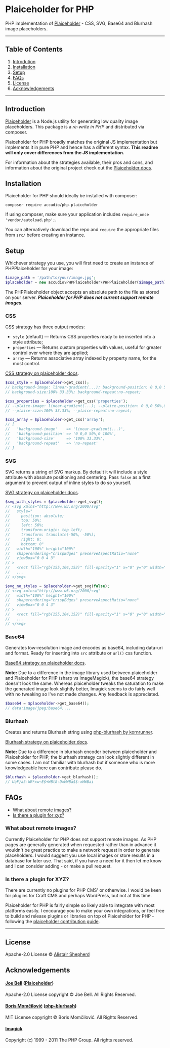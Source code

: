 # Plaiceholder for PHP

PHP implementation of [Plaiceholder](https://plaiceholder.co/) - CSS, SVG, Base64 and Blurhash image placeholders.

---

## Table of Contents

1. [Introdution](#introduction)
1. [Installation](#installation)
1. [Setup](#setup)
1. [FAQs](#faqs)
1. [License](#license)
1. [Acknowledgements](#acknowledgements)

---

## Introduction

[Plaiceholder](https://plaiceholder.co/) is a Node.js utility for generating low quality image placeholders. This package is a *re-write in PHP* and distributed via composer.

Plaiceholder for PHP broadly matches the original JS implementation but implements it in pure PHP and hence has a different syntax. **This readme will only cover differences from the JS implementation.**

For information about the strategies available, their pros and cons, and information about the original project check out the [Plaiceholder docs](https://plaiceholder.co/docs).


## Installation

Plaiceholder for PHP should ideally be installed with composer:

```
composer require accudio/php-plaiceholder
```

If using composer, make sure your application includes `require_once 'vendor/autoload.php';`.

You can alternatively download the repo and `require` the appropriate files from `src/` before creating an instance.


## Setup

Whichever strategy you use, you will first need to create an instance of PHPPlaiceholder for your image:

```php
$image_path = '/path/to/your/image.jpg';
$placeholder = new accudio\PHPPlaiceholder\PHPPlaiceholder($image_path);
```

The PHPPlaiceholder object accepts an absolute path to the file as stored on your server. ***Plaiceholder for PHP does not current support remote images***.

### CSS

CSS strategy has three output modes:

- `style` (default) &mdash; Returns CSS properties ready to be inserted into a style attribute;
- `properties` &mdash; Returns custom properties with values, useful for greater control over where they are applied;
- `array` &mdash; Returns associative array indexed by property name, for the most control.

[CSS strategy on plaiceholder docs](https://plaiceholder.co/docs/usage#css).

```php
$css_style = $placeholder->get_css();
// background-image: linear-gradient(...); background-position: 0 0,0 50%,0 100%;
// background-size:100% 33.33%; background-repeat:no-repeat;

$css_properties = $placeholder->get_css('properties');
// --plaice-image: linear-gradient(...); --plaice-position: 0 0,0 50%,0 100%;
// --plaice-size:100% 33.33%; --plaice-repeat:no-repeat;

$css_array = $placeholder->get_css('array');
// [
//   'background-image'    => 'linear-gradient(...)',
//   'background-position' => '0 0,0 50%,0 100%',
//   'background-size'     => '100% 33.33%',
//   'background-repeat'   => 'no-repeat'
// ]
```

### SVG

SVG returns a string of SVG markup. By default it will include a style attribute with absolute positioning and centering. Pass `false` as a first argument to prevent output of inline styles to do so yourself.

[SVG strategy on plaiceholder docs](https://plaiceholder.co/docs/usage#svg).

```php
$svg_with_styles = $placeholder->get_svg();
// <svg xmlns="http://www.w3.org/2000/svg"
//   style="
//     position: absolute;
//     top: 50%;
//     left: 50%;
//     transform-origin: top left;
//     transform: translate(-50%, -50%);
//     right: 0;
//     bottom: 0"
//   width="100%" height="100%"
//   shaperendering="crispEdges" preserveAspectRatio="none"
//   viewBox="0 0 4 3"
// >
//   <rect fill="rgb(155,104,152)" fill-opacity="1" x="0" y="0" width="1" height="1">
//   ...
// </svg>

$svg_no_styles = $placeholder->get_svg(false);
// <svg xmlns="http://www.w3.org/2000/svg"
//   width="100%" height="100%"
//   shaperendering="crispEdges" preserveAspectRatio="none"
//   viewBox="0 0 4 3"
// >
//   <rect fill="rgb(155,104,152)" fill-opacity="1" x="0" y="0" width="1" height="1">
//   ...
// </svg>
```

### Base64

Generates low-resolution image and encodes as base64, including data-uri and format. Ready for inserting into `src` attribute or `url()` css function.

[Base64 strategy on plaiceholder docs](https://plaiceholder.co/docs/usage#base64).

**Note:** Due to a difference in the image library used between plaiceholder and Plaiceholder for PHP (sharp vs ImageMagick), the base64 strategy doesn't look the same. Whereas plaiceholder tweaks the saturation to make the generated image look slightly better, Imagick seems to do fairly well with no tweaking so I've not made changes. Any feedback is appreciated.

```php
$base64 = $placeholder->get_base64();
// data:image/jpeg;base64,...
```

### Blurhash

Creates and returns Blurhash string using [php-blurhash by kornrunner](https://github.com/kornrunner/php-blurhash).

[Blurhash strategy on plaiceholder docs](https://plaiceholder.co/docs/usage#blurhash).

**Note:** Due to a difference in blurhash encoder between plaiceholder and Plaiceholder for PHP, the blurhash strategy can look slightly different in some cases. I am not familiar with blurhash but if someone who is more knowledgeable here can contribute please do.

```php
$blurhash = $placeholder->get_blurhash();
// UqF}a5-WR*xw~E$+WBt8-DxHWBa$$-xHWBai
```

## FAQs

- [What about remote images?](#what-about-remote-images)
- [Is there a plugin for xyz?](#is-there-a-plugin-for-xyz)

### What about remote images?

Currently Plaiceholder for PHP does not support remote images. As PHP pages are generally generated when requested rather than in advance it wouldn't be great practice to make a network request in order to generate placeholders. I would suggest you use local images or store results in a database for later use. That said, if you have a need for it then let me know and I can consider adding - or make a pull request.

### Is there a plugin for XYZ?

There are currently no plugins for PHP CMS' or otherwise. I would be keen for plugins for Craft CMS and perhaps WordPress, but not at this time.

Plaiceholder for PHP is fairly simple so likely able to integrate with most platforms easily. I encourage you to make your own integrations, or feel free to build and release plugins or libraries on top of Plaiceholder for PHP - following the [plaiceholder contribution guide](https://github.com/joe-bell/plaiceholder/blob/main/CONTRIBUTING.md).

---

## License

Apache-2.0 License © [Alistair Shepherd](https://alistairshepherd.uk)

## Acknowledgements

#### [Joe Bell](https://github.com/joe-bell) ([Plaiceholder](https://github.com/joe-bell/plaiceholder))

Apache-2.0 License copyright © Joe Bell. All Rights Reserved.

#### [Boris Momčilović](https://github.com/kornrunner) ([php-blurhash](https://github.com/kornrunner/php-blurhash))

MIT License copyright © Boris Momčilović. All Rights Reserved.

#### [Imagick](https://github.com/Imagick/imagick)

Copyright (c) 1999 - 2011 The PHP Group. All rights reserved.
